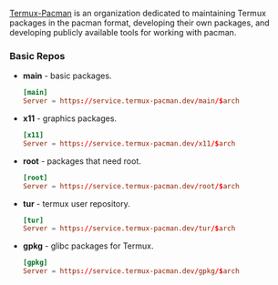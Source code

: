 [Termux-Pacman](https://github.com/termux-pacman) is an organization dedicated to maintaining Termux packages in the pacman format, developing their own packages, and developing publicly available tools for working with pacman.

### Basic Repos
- **main** - basic packages.
  ```conf
  [main]
  Server = https://service.termux-pacman.dev/main/$arch
  ```
- **x11** - graphics packages.
  ```conf
  [x11]
  Server = https://service.termux-pacman.dev/x11/$arch
  ```
- **root** - packages that need root.
  ```conf
  [root]
  Server = https://service.termux-pacman.dev/root/$arch
  ```
- **tur** - termux user repository.
  ```conf
  [tur]
  Server = https://service.termux-pacman.dev/tur/$arch
  ```
- **gpkg** - glibc packages for Termux.
  ```conf
  [gpkg]
  Server = https://service.termux-pacman.dev/gpkg/$arch
  ```
